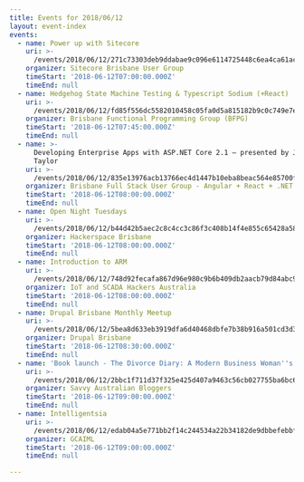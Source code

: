 ```yaml
---
title: Events for 2018/06/12
layout: event-index
events:
  - name: Power up with Sitecore
    uri: >-
      /events/2018/06/12/271c73303deb9ddabae9c096e6114725448c6ea4ca61ac57d4ab7adc3233fcd2
    organizer: Sitecore Brisbane User Group
    timeStart: '2018-06-12T07:00:00.000Z'
    timeEnd: null
  - name: Hedgehog State Machine Testing & Typescript Sodium (+React)
    uri: >-
      /events/2018/06/12/fd85f556dc5582010458c05fa0d5a815182b9c0c749e7e48f51a73b3d71d4c37
    organizer: Brisbane Functional Programming Group (BFPG)
    timeStart: '2018-06-12T07:45:00.000Z'
    timeEnd: null
  - name: >-
      Developing Enterprise Apps with ASP.NET Core 2.1 – presented by Jason
      Taylor
    uri: >-
      /events/2018/06/12/835e13976acb13766ec4d1447b10eba8beac564e85700f3972313a12587d2fe0
    organizer: Brisbane Full Stack User Group - Angular + React + .NET Core
    timeStart: '2018-06-12T08:00:00.000Z'
    timeEnd: null
  - name: Open Night Tuesdays
    uri: >-
      /events/2018/06/12/b44d42b5aec2c8c4cc3c86f3c408b14f4e855c65428a5820f57f69154e648e36
    organizer: Hackerspace Brisbane
    timeStart: '2018-06-12T08:00:00.000Z'
    timeEnd: null
  - name: Introduction to ARM
    uri: >-
      /events/2018/06/12/748d92fecafa867d96e980c9b6b409db2aacb79d84abc9ac2034cc7920d22aca
    organizer: IoT and SCADA Hackers Australia
    timeStart: '2018-06-12T08:00:00.000Z'
    timeEnd: null
  - name: Drupal Brisbane Monthly Meetup
    uri: >-
      /events/2018/06/12/5bea8d633eb3919dfa6d40468dbfe7b38b916a501cd3d33ec0a91213ae9b5f6d
    organizer: Drupal Brisbane
    timeStart: '2018-06-12T08:30:00.000Z'
    timeEnd: null
  - name: 'Book launch - The Divorce Diary: A Modern Business Woman''s Survival Guide'
    uri: >-
      /events/2018/06/12/2bbc1f711d37f325e425d407a9463c56cb027755ba6bc680abbc6ba1cba4cc86
    organizer: Savvy Australian Bloggers
    timeStart: '2018-06-12T09:00:00.000Z'
    timeEnd: null
  - name: Intelligentsia
    uri: >-
      /events/2018/06/12/edab04a5e771bb2f14c244534a22b34182de9dbbefebbfed17a84d1ee78ebe3b
    organizer: GCAIML
    timeStart: '2018-06-12T09:00:00.000Z'
    timeEnd: null

---
```

